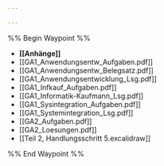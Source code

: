 ```yaml
---

---
```

%% Begin Waypoint %%
- **[[Anhänge]]**
- [[GA1_Anwendungsentw_Aufgaben.pdf]]
- [[GA1_Anwendungsentw_Belegsatz.pdf]]
- [[GA1_Anwendungsentwicklung_Lsg.pdf]]
- [[GA1_Infkauf_Aufgaben.pdf]]
- [[GA1_Informatik-Kaufmann_Lsg.pdf]]
- [[GA1_Sysintegration_Aufgaben.pdf]]
- [[GA1_Systemintegration_Lsg.pdf]]
- [[GA2_Aufgaben.pdf]]
- [[GA2_Loesungen.pdf]]
- [[Teil 2, Handlungsschritt 5.excalidraw]]

%% End Waypoint %%